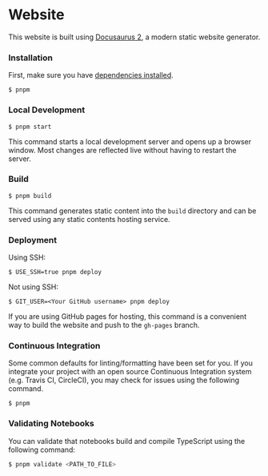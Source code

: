 # Website

This website is built using [Docusaurus 2](https://docusaurus.io/), a modern static website generator.

### Installation

First, make sure you have [dependencies installed](https://github.com/langchain-ai/langchainjs/blob/main/CONTRIBUTING.md#install-dependencies).

```
$ pnpm
```

### Local Development

```
$ pnpm start
```

This command starts a local development server and opens up a browser window. Most changes are reflected live without having to restart the server.

### Build

```
$ pnpm build
```

This command generates static content into the `build` directory and can be served using any static contents hosting service.

### Deployment

Using SSH:

```
$ USE_SSH=true pnpm deploy
```

Not using SSH:

```
$ GIT_USER=<Your GitHub username> pnpm deploy
```

If you are using GitHub pages for hosting, this command is a convenient way to build the website and push to the `gh-pages` branch.

### Continuous Integration

Some common defaults for linting/formatting have been set for you. If you integrate your project with an open source Continuous Integration system (e.g. Travis CI, CircleCI), you may check for issues using the following command.

```
$ pnpm
```

### Validating Notebooks

You can validate that notebooks build and compile TypeScript using the following command:

```bash
$ pnpm validate <PATH_TO_FILE>
```
